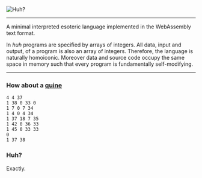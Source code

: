 ![Huh?](https://i.ibb.co/R06cZQ8/34174253.png)

---

A minimal interpreted esoteric language implemented in the WebAssembly text format.

In *huh* programs are specified by arrays of integers. All data, input and output, of a program is also an array of integers. Therefore, the language is naturally homoiconic. Moreover data and source code occupy the same space in memory such that every program is fundamentally self-modifying.

---

### How about a [quine](https://en.wikipedia.org/wiki/Quine_%28computing%29)

```
4 4 37
1 38 0 33 0
1 7 0 7 34
1 4 0 4 34
1 37 18 7 35
1 42 0 36 33
1 45 0 33 33
0
1 37 38
```

### Huh?
Exactly.
